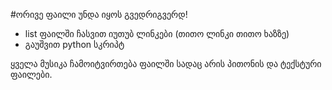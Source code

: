 
#ორივე ფაილი უნდა იყოს გვედრიგვერდ!

- list ფაილში ჩასვით იუთუბ ლინკები (თითო ლინკი თითო ხაზზე)
- გაუშვით python სკრიპტ

ყველა მუსიკა ჩამოიტვირთება ფაილში სადაც არის პითონის და ტექსტური ფაილები.
